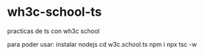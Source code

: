 # wh3c-school-ts
practicas de ts con wh3c school

para poder usar:
instalar nodejs
cd w3c.school.ts
npm i
npx tsc -w
